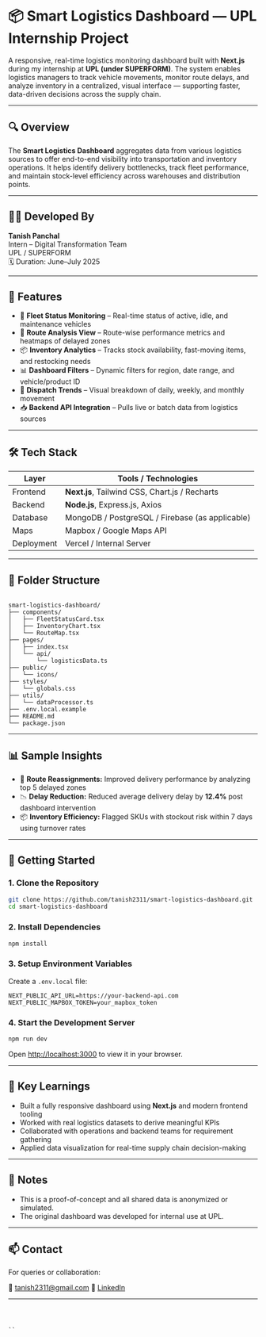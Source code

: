 
# 📦 Smart Logistics Dashboard — UPL Internship Project

A responsive, real-time logistics monitoring dashboard built with **Next.js** during my internship at **UPL (under SUPERFORM)**. The system enables logistics managers to track vehicle movements, monitor route delays, and analyze inventory in a centralized, visual interface — supporting faster, data-driven decisions across the supply chain.

---

## 🔍 Overview

The **Smart Logistics Dashboard** aggregates data from various logistics sources to offer end-to-end visibility into transportation and inventory operations. It helps identify delivery bottlenecks, track fleet performance, and maintain stock-level efficiency across warehouses and distribution points.

---

## 👨‍💻 Developed By

**Tanish Panchal**  
Intern – Digital Transformation Team  
UPL / SUPERFORM  
🗓️ Duration: June–July 2025

---

## 🎯 Features

- 🚚 **Fleet Status Monitoring** – Real-time status of active, idle, and maintenance vehicles
- 📍 **Route Analysis View** – Route-wise performance metrics and heatmaps of delayed zones
- 📦 **Inventory Analytics** – Tracks stock availability, fast-moving items, and restocking needs
- 📊 **Dashboard Filters** – Dynamic filters for region, date range, and vehicle/product ID
- 📅 **Dispatch Trends** – Visual breakdown of daily, weekly, and monthly movement
- 📥 **Backend API Integration** – Pulls live or batch data from logistics sources

---

## 🛠 Tech Stack

| Layer       | Tools / Technologies                          |
|-------------|-----------------------------------------------|
| Frontend    | **Next.js**, Tailwind CSS, Chart.js / Recharts |
| Backend     | **Node.js**, Express.js, Axios                |
| Database    | MongoDB / PostgreSQL / Firebase (as applicable) |
| Maps        | Mapbox / Google Maps API                      |
| Deployment  | Vercel / Internal Server                      |

---

## 📁 Folder Structure

```

smart-logistics-dashboard/
├── components/
│   ├── FleetStatusCard.tsx
│   ├── InventoryChart.tsx
│   └── RouteMap.tsx
├── pages/
│   ├── index.tsx
│   └── api/
│       └── logisticsData.ts
├── public/
│   └── icons/
├── styles/
│   └── globals.css
├── utils/
│   └── dataProcessor.ts
├── .env.local.example
├── README.md
└── package.json

````

---

## 📊 Sample Insights

- 🔁 **Route Reassignments:** Improved delivery performance by analyzing top 5 delayed zones
- 📉 **Delay Reduction:** Reduced average delivery delay by **12.4%** post dashboard intervention
- 📦 **Inventory Efficiency:** Flagged SKUs with stockout risk within 7 days using turnover rates

---

## 🚀 Getting Started

### 1. Clone the Repository

```bash
git clone https://github.com/tanish2311/smart-logistics-dashboard.git
cd smart-logistics-dashboard
````

### 2. Install Dependencies

```bash
npm install
```

### 3. Setup Environment Variables

Create a `.env.local` file:

```env
NEXT_PUBLIC_API_URL=https://your-backend-api.com
NEXT_PUBLIC_MAPBOX_TOKEN=your_mapbox_token
```

### 4. Start the Development Server

```bash
npm run dev
```

Open [http://localhost:3000](http://localhost:3000) to view it in your browser.

---

## 🧠 Key Learnings

* Built a fully responsive dashboard using **Next.js** and modern frontend tooling
* Worked with real logistics datasets to derive meaningful KPIs
* Collaborated with operations and backend teams for requirement gathering
* Applied data visualization for real-time supply chain decision-making

---

## 📌 Notes

* This is a proof-of-concept and all shared data is anonymized or simulated.
* The original dashboard was developed for internal use at UPL.

---

## 📫 Contact

For queries or collaboration:

📧 [tanish2311@gmail.com](mailto:tanish2311@gmail.com)
🔗 [LinkedIn](https://www.linkedin.com/in/tanish2311/)

---

```



``
